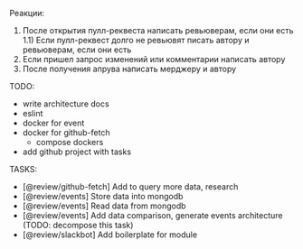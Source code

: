 Реакции:
1) После открытия пулл-реквеста написать ревьюверам, если они есть
    1.1) Если пулл-реквест долго не ревьювят писать автору и ревьюверам, если они есть
2) Если пришел запрос изменений или комментарии написать автору 
3) После получения апрува написать мерджеру и автору

TODO:
- write architecture docs
- eslint
- docker for event
- docker for github-fetch
    - compose dockers
- add github project with tasks

TASKS:
- [@review/github-fetch] Add to query more data, research
- [@review/events] Store data into mongodb
- [@review/events] Read data from mongodb
- [@review/events] Add data comparison, generate events architecture (TODO: decompose this task)
- [@review/slackbot] Add boilerplate for module
